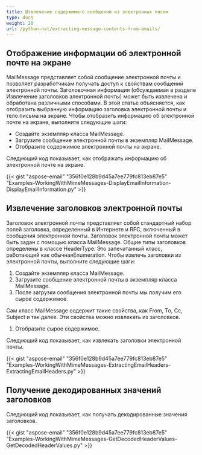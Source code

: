 ```yaml
---
title: Извлечение содержимого сообщений из электронных писем
type: docs
weight: 20
url: /python-net/extracting-message-contents-from-emails/
---
```



## **Отображение информации об электронной почте на экране**
MailMessage представляет собой сообщение электронной почты и позволяет разработчикам получать доступ к свойствам сообщений электронной почты. Заголовочная информация (обсуждаемая в разделе Извлечение заголовков электронной почты) может быть извлечена и обработана различными способами. В этой статье объясняется, как отобразить выбранную информацию заголовка электронной почты и тело письма на экране. Чтобы отобразить информацию об электронной почте на экране, выполните следующие шаги:

- Создайте экземпляр класса MailMessage.
- Загрузите сообщение электронной почты в экземпляр MailMessage.
- Отобразите содержимое электронной почты на экране.

Следующий код показывает, как отображать информацию об электронной почте на экране.


{{< gist "aspose-email" "356f0e128b9d45a7ee779fc813eb87e5" "Examples-WorkingWithMimeMessages-DisplayEmailInformation-DisplayEmailInformation.py" >}}
## **Извлечение заголовков электронной почты**
Заголовок электронной почты представляет собой стандартный набор полей заголовка, определенный в Интернете и RFC, включенный в сообщения электронной почты. Заголовок электронной почты может быть задан с помощью класса MailMessage. Общие типы заголовков определены в классе HeaderType. Это запечатанный класс, работающий как обычнаяEnumeration. Чтобы извлечь заголовки из электронной почты, выполните следующие шаги:

1. Создайте экземпляр класса MailMessage.
1. Загрузите сообщение электронной почты в экземпляр класса MailMessage.
1. После загрузки сообщения электронной почты мы получим его сырое содержимое.

Сам класс MailMessage содержит такие свойства, как From, To, Cc, Subject и так далее. Эти свойства можно извлекать из заголовков.

1. Отобразите сырое содержимое.

Следующий код показывает, как извлекать заголовки электронной почты.


{{< gist "aspose-email" "356f0e128b9d45a7ee779fc813eb87e5" "Examples-WorkingWithMimeMessages-ExtractingEmailHeaders-ExtractingEmailHeaders.py" >}}
## **Получение декодированных значений заголовков**
Следующий код показывает, как получать декодированные значения заголовков.


{{< gist "aspose-email" "356f0e128b9d45a7ee779fc813eb87e5" "Examples-WorkingWithMimeMessages-GetDecodedHeaderValues-GetDecodedHeaderValues.py" >}}